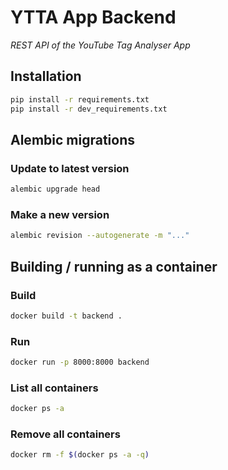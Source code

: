 # YTTA App Backend

*REST API of the YouTube Tag Analyser App*

## Installation

```bash
pip install -r requirements.txt
pip install -r dev_requirements.txt
```

## Alembic migrations

### Update to latest version

```bash
alembic upgrade head
```

### Make a new version

```bash
alembic revision --autogenerate -m "..."
```

## Building / running as a container

### Build

```bash
docker build -t backend .
```

### Run

```bash
docker run -p 8000:8000 backend
```

### List all containers

```bash
docker ps -a
```

### Remove all containers

```bash
docker rm -f $(docker ps -a -q)
```

